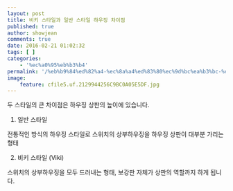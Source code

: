 ```yaml
---
layout: post
title: 비키 스타일과 일반 스타일 하우징 차이점
published: true
author: showjean
comments: true
date: 2016-02-21 01:02:32
tags: [ ]
categories:
    - '%ec%a0%95%eb%b3%b4'
permalink: '/%eb%b9%84%ed%82%a4-%ec%8a%a4%ed%83%80%ec%9d%bc%ea%b3%bc-%ec%9d%bc%eb%b0%98-%ec%8a%a4%ed%83%80%ec%9d%bc-%ed%95%98%ec%9a%b0%ec%a7%95-%ec%b0%a8%ec%9d%b4%ec%a0%90'
image:
    feature: cfile5.uf.2129944256C9BC0A05E5DF.jpg
---
```

두 스타일의 큰 차이점은 하우징 상판의 높이에 있습니다.





1. 일반 스타일



전통적인 방식의 하우징 스타일로 스위치의 상부하우징을 하우징 상판이 대부분 가리는 형태






  





  





  















  2. 비키 스타일 (Viki)






  스위치의 상부하우징을 모두 드러내는 형태, 보강판 자체가 상판의 역할까지 하게 됩니다.






  






  






  



